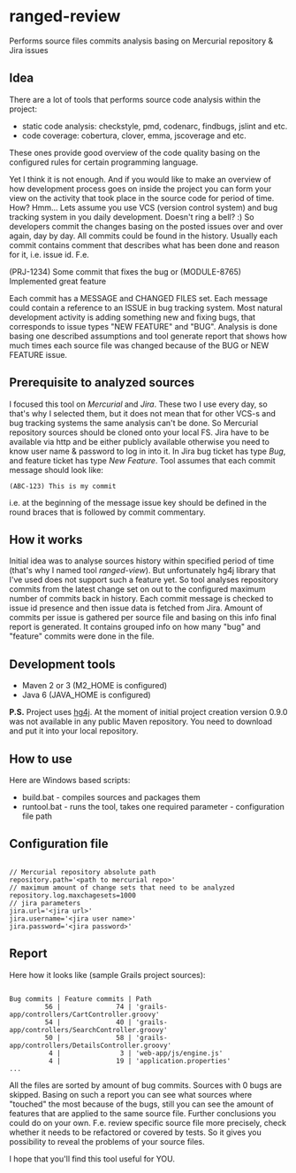 # ranged-review

Performs source files commits analysis basing on Mercurial repository &amp; Jira issues

## Idea

There are a lot of tools that performs source code analysis within the project:
- static code analysis: checkstyle, pmd, codenarc, findbugs, jslint and etc.
- code coverage: cobertura, clover, emma, jscoverage and etc.

These ones provide good overview of the code quality basing on the configured rules for certain programming language.

Yet I think it is not enough. And if you would like to make an overview of how development process goes on inside the project you can form your view on the activity that took place in the source code for period of time.
How? Hmm... Lets assume you use VCS (version control system) and bug tracking system in you daily development. Doesn't ring a bell? :)
So developers commit the changes basing on the posted issues over and over again, day by day. All commits could be found in the history. Usually each commit contains comment that describes what has been done and reason for it, i.e. issue id.
F.e.

(PRJ-1234) Some commit that fixes the bug
or
(MODULE-8765) Implemented great feature

Each commit has a MESSAGE and CHANGED FILES set. Each message could contain a reference to an ISSUE in bug tracking system. Most natural development activity is adding something new and fixing bugs, that corresponds to issue types "NEW FEATURE" and "BUG".
Analysis is done basing one described assumptions and tool generate report that shows how much times each source file was changed because of the BUG or NEW FEATURE issue.

## Prerequisite to analyzed sources

I focused this tool on *Mercurial* and *Jira*. These two I use every day, so that's why I selected them, but it does not mean that for other VCS-s and bug tracking systems the same analysis can't be done.
So Mercurial repository sources should be cloned onto your local FS. 
Jira have to be available via http and be either publicly available otherwise you need to know user name & password to log in into it.
In Jira bug ticket has type *Bug*, and feature ticket has type *New Feature*.
Tool assumes that each commit message should look like:
<pre><code>(ABC-123) This is my commit</code></pre>
i.e. at the beginning of the message issue key should be defined in the round braces that is followed by commit commentary.

## How it works
Initial idea was to analyse sources history within specified period of time (that's why I named tool *ranged-view*). But unfortunately hg4j library that I've used does not support such a feature yet. So tool analyses repository commits from the latest change set on out to the configured maximum number of commits back in history.
Each commit message is checked to issue id presence and then issue data is fetched from Jira. Amount of commits per issue is gathered per source file and basing on this info final report is generated. It contains grouped info on how many "bug" and "feature" commits were done in the file.

## Development tools
* Maven 2 or 3 (M2_HOME is configured)
* Java 6 (JAVA_HOME is configured)

**P.S.** Project uses [hg4j](http://code.google.com/p/hg4j). At the moment of initial project creation version 0.9.0 was not available in any public Maven repository. You need to download and put it into your local repository.

## How to use
Here are Windows based scripts:
* build.bat - compiles sources and packages them
* runtool.bat - runs the tool, takes one required parameter - configuration file path

## Configuration file
<pre><code>
// Mercurial repository absolute path
repository.path='&lt;path to mercurial repo>'
// maximum amount of change sets that need to be analyzed
repository.log.maxchagesets=1000
// jira parameters
jira.url='&lt;jira url>'
jira.username='&lt;jira user name>'
jira.password='&lt;jira password>'
</code></pre>

## Report

Here how it looks like (sample Grails project sources):
<pre><code>
Bug commits | Feature commits | Path
         56 |              74 | 'grails-app/controllers/CartController.groovy'
         54 |              40 | 'grails-app/controllers/SearchController.groovy'
         50 |              58 | 'grails-app/controllers/DetailsController.groovy'
          4 |               3 | 'web-app/js/engine.js'
          4 |              19 | 'application.properties'
...
</code></pre>

All the files are sorted by amount of bug commits. Sources with 0 bugs are skipped.
Basing on such a report you can see what sources where "touched" the most because of the bugs, still you can see the amount of features that are applied to the same source file.
Further conclusions you could do on your own. F.e. review specific source file more precisely, check whether it needs to be refactored or covered by tests. So it gives you possibility to reveal the problems of your source files.

I hope that you'll find this tool useful for YOU.

